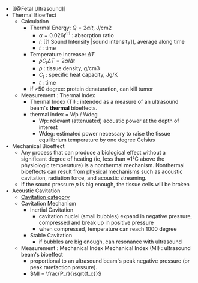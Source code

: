 - [[@Fetal Ultrasound]]
- Thermal Bioeffect
	- Calculation
		- Thermal Energy: $Q=2\alpha I t$, J/cm2
			- $\alpha = 0.026f^{1.1}$ : absorption ratio
			- $I$: [[1 Sound Intensity |sound intensity]], average along time
			- $t$ : time
		- Temperature Increase: $\Delta T$
			- $\rho C_t \Delta T = 2 \alpha I \Delta t$
			- $\rho$ : tissue density, g/cm3
			- $C_t$ : specific heat capacity, Jg/K
			- $t$ : time
		- if >50 degree: protein denaturation, can kill tumor
	- Measurement : Thermal Index
		- Thermal Index (TI) : intended as a measure of an ultrasound beam's **thermal** bioeffects.
		- thermal index = Wp / Wdeg
			- Wp: relevant (attenuated) acoustic power at the depth of interest
			- Wdeg: estimated power necessary to raise the tissue equilibrium temperature by one degree Celsius
- Mechanical Bioeffect
	- Any process that can produce a biological effect without a significant degree of heating (ie, less than ≈1°C above the physiologic temperature) is a nonthermal mechanism. Nonthermal bioeffects can result from physical mechanisms such as acoustic cavitation, radiation force, and acoustic streaming.
	- If the sound pressure $p$ is big enough,  the tissue cells will be broken
- Acoustic Cavitation
	- [Cavitation category](((6337095d-ac34-40b3-a669-4946accfa0b9)))
	- Cavitation Mechanism
		- Inertial Cavitation
			- cavitation nuclei (small bubbles) expand in negative pressure, compressed and break up in positive pressure
			- when compressed, temperature can reach 1000 degree
		- Stable Cavitation
			- if bubbles are big enough, can resonance with ultrasound
	- Measurement : Mechanical Index
	  Mechanical Index (MI) : ultrasound beam's bioeffect
		- proportional to an ultrasound beam's peak negative pressure (or peak rarefaction pressure).
		- $MI = \frac{P_r}{\sqrt{f_c}}$